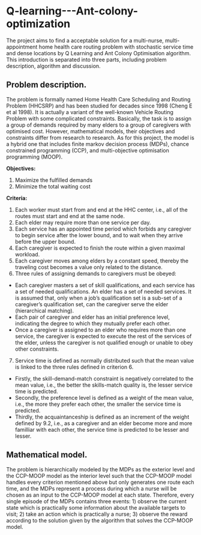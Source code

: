 # Q-learning---Ant-colony-optimization
The project aims to find a acceptable solution for a multi-nurse, multi-appointment home health care routing problem with stochastic service time and dense locations by Q Learning and Ant Colony Optimisation algorithm. This introduction is separated into three parts, including problem description, algorithm and discussion.

## Problem description.

The problem is formally named Home Health Care Scheduling and Routing Problem (HHCSRP) and has been studied for decades since 1998 (Cheng E et al 1998). It is actually a variant of the well-known Vehicle Routing Problem with some complicated constraints. Basically, the task is to assign a group of demands required by many elders to a group of caregivers with optimised cost. However, mathematical models, their objectives and constraints differ from research to research. As for this project, the model is a hybrid one that includes finite markov decision process (MDPs), chance constrained programming (CCP), and multi-objective optimisation programming (MOOP).

**Objectives:**

1. Maximize the fulfilled demands
2. Minimize the total waiting cost

**Criteria:**

1. Each worker must start from and end at the HHC center, i.e., all of the routes must start and end at the same node.
2. Each elder may require more than one service per day.
3. Each service has an appointed time period which forbids any caregiver to begin service after the lower bound, and to wait when they arrive before the upper bound.
4. Each caregiver is expected to finish the route within a given maximal workload.
5. Each caregiver moves among elders by a constant speed, thereby the traveling cost becomes a value only related to the distance.
6. Three rules of assigning demands to caregivers must be obeyed:
- Each caregiver masters a set of skill qualifications, and each service has a set of needed qualifications. An elder has a set of needed services. It is assumed that, only when a job’s qualification set is a sub-set of a caregiver’s qualification set, can the caregiver serve the elder (hierarchical matching).
- Each pair of caregiver and elder has an initial preference level, indicating the degree to which they mutually prefer each other.
- Once a caregiver is assigned to an elder who requires more than one service, the caregiver is expected to execute the rest of the services of the elder, unless the caregiver is not qualified enough or unable to obey other constraints.
    
7. Service time is defined as normally distributed such that the mean value is linked to the three rules defined in criterion 6.
- Firstly, the skill-demand-match constraint is negatively correlated to the mean value, i.e., the better the skills-match quality is, the lesser service time is predicted.
- Secondly, the preference level is defined as a weight of the mean value, i.e., the more they prefer each other, the smaller the service time is predicted.
- Thirdly, the acquaintanceship is defined as an increment of the weight defined by 9.2, i.e., as a caregiver and an elder become more and more familliar with each other, the service time is predicted to be lesser and lesser.


## Mathematical model.

The problem is hierarchically modeled by the MDPs as the exterior level and the CCP-MOOP model as the interior level such that the CCP-MOOP model handles every criterion mentioned above but only generates one route each time, and the MDPs represent a process during which a nurse will be chosen as an input to the CCP-MOOP model at each state. Therefore, every single episode of the MDPs contains three events: 1) observe the current state which is practically some information about the available targets to visit; 2) take an action which is practically a nurse; 3) observe the reward according to the solution given by the algorithm that solves the CCP-MOOP model.

